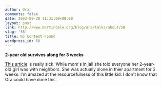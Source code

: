 ```yaml
---
author: Ora
comments: false
date: 2003-09-30 11:31:00+00:00
layout: post
link: http://www.martindale.org/blog/ora/talks/about/58
slug: '58'
title: No Content Found
wordpress_id: 58
---
```


**2-year old survives along for 3 weeks**
  
[This article](http://www.cnn.com/2003/US/South/09/30/toddler.alone.ap/index.html) is really sick. While mom's in jail she told everyone her 2-year-old girl was with neighbors. She was actually alone in thier apartment for 3 weeks. I'm amazed at the resourcefulness of this little kid. I don't know that Ora could have done this.
  

